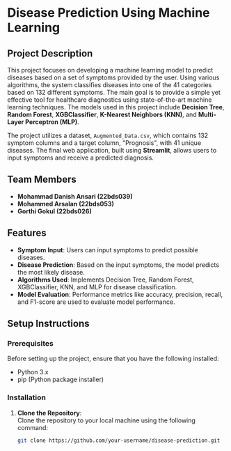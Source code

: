 # Disease Prediction Using Machine Learning

## Project Description

This project focuses on developing a machine learning model to predict diseases based on a set of symptoms provided by the user. Using various algorithms, the system classifies diseases into one of the 41 categories based on 132 different symptoms. The main goal is to provide a simple yet effective tool for healthcare diagnostics using state-of-the-art machine learning techniques. The models used in this project include **Decision Tree**, **Random Forest**, **XGBClassifier**, **K-Nearest Neighbors (KNN)**, and **Multi-Layer Perceptron (MLP)**.

The project utilizes a dataset, `Augmented_Data.csv`, which contains 132 symptom columns and a target column, "Prognosis", with 41 unique diseases. The final web application, built using **Streamlit**, allows users to input symptoms and receive a predicted diagnosis.

## Team Members

- **Mohammad Danish Ansari (22bds039)**
- **Mohammed Arsalan (22bds053)**
- **Gorthi Gokul (22bds026)**

## Features

- **Symptom Input**: Users can input symptoms to predict possible diseases.
- **Disease Prediction**: Based on the input symptoms, the model predicts the most likely disease.
- **Algorithms Used**: Implements Decision Tree, Random Forest, XGBClassifier, KNN, and MLP for disease classification.
- **Model Evaluation**: Performance metrics like accuracy, precision, recall, and F1-score are used to evaluate model performance.

## Setup Instructions

### Prerequisites

Before setting up the project, ensure that you have the following installed:

- Python 3.x
- pip (Python package installer)

### Installation

1. **Clone the Repository**:  
   Clone the repository to your local machine using the following command:
   ```bash
   git clone https://github.com/your-username/disease-prediction.git
